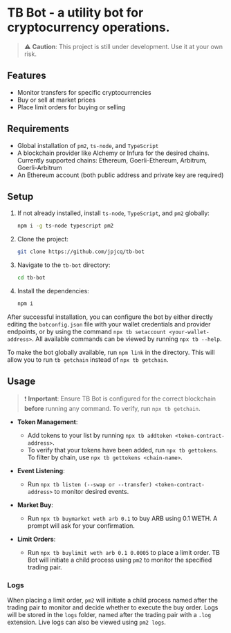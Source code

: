 # TB Bot - a utility bot for cryptocurrency operations.

> :warning: **Caution**: This project is still under development. Use it at your own risk.

## Features

- Monitor transfers for specific cryptocurrencies
- Buy or sell at market prices
- Place limit orders for buying or selling

## Requirements

- Global installation of `pm2`, `ts-node`, and `TypeScript`
- A blockchain provider like Alchemy or Infura for the desired chains. Currently supported chains: Ethereum, Goerli-Ethereum, Arbitrum, Goerli-Arbitrum
- An Ethereum account (both public address and private key are required)

## Setup

1. If not already installed, install `ts-node`, `TypeScript`, and `pm2` globally:
   ```bash
   npm i -g ts-node typescript pm2
   ```
2. Clone the project:
   ```bash
   git clone https://github.com/jpjcq/tb-bot
   ```
3. Navigate to the `tb-bot` directory:
   ```bash
   cd tb-bot
   ```
4. Install the dependencies:
   ```bash
   npm i
   ```

After successful installation, you can configure the bot by either directly editing the `botconfig.json` file with your wallet credentials and provider endpoints, or by using the command `npx tb setaccount <your-wallet-address>`. All available commands can be viewed by running `npx tb --help`.

To make the bot globally available, run `npm link` in the directory. This will allow you to run `tb getchain` instead of `npx tb getchain`.

## Usage

> :exclamation: **Important**: Ensure TB Bot is configured for the correct blockchain **before** running any command. To verify, run `npx tb getchain`.

- **Token Management**:

  - Add tokens to your list by running `npx tb addtoken <token-contract-address>`.
  - To verify that your tokens have been added, run `npx tb gettokens`. To filter by chain, use `npx tb gettokens <chain-name>`.

- **Event Listening**:

  - Run `npx tb listen (--swap or --transfer) <token-contract-address>` to monitor desired events.

- **Market Buy**:

  - Run `npx tb buymarket weth arb 0.1` to buy ARB using 0.1 WETH. A prompt will ask for your confirmation.

- **Limit Orders**:
  - Run `npx tb buylimit weth arb 0.1 0.0005` to place a limit order. TB Bot will initiate a child process using `pm2` to monitor the specified trading pair.

### Logs

When placing a limit order, `pm2` will initiate a child process named after the trading pair to monitor and decide whether to execute the buy order. Logs will be stored in the `logs` folder, named after the trading pair with a `.log` extension. Live logs can also be viewed using `pm2 logs`.
